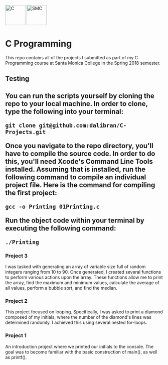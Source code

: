 <img src="https://upload.wikimedia.org/wikipedia/commons/thumb/3/35/The_C_Programming_Language_logo.svg/2000px-The_C_Programming_Language_logo.svg.png" alt="C" width="64px" height="64px"> <img src="https://upload.wikimedia.org/wikipedia/en/thumb/9/97/Santa_Monica_College_seal.svg/1200px-Santa_Monica_College_seal.svg.png" alt="SMC" width="64px" height="64px">

<h1>C Programming</h1>

This repo contains all of the projects I submitted as part of my C Programming
course at Santa Monica College in the Spring 2018 semester.

<h2>Testing<h2>

You can run the scripts yourself by cloning the repo to your local machine. In order to clone, type the following into your terminal:

```
git clone git@github.com:dalibran/C-Projects.git
```

Once you navigate to the repo directory, you'll have to compile the source code. In order to do this, you'll need Xcode's Command Line Tools installed. Assuming that is installed, run the following command to compile an individual project file. Here is the command for compiling the first project:

```
gcc -o Printing 01Printing.c
```

Run the object code within your terminal by executing the following command:

```
./Printing
```

<h3>Project 3</h3>

I was tasked with generating an array of variable size full of random integers
ranging from 10 to 90. Once generated, I created several functions to perform
various actions upon the array. These functions allow me to print the array,
find the maximum and minimum values, calculate the average of all values,
perform a bubble sort, and find the median.

<h3>Project 2</h3>

This project focused on looping. Specifically, I was asked to print a diamond
composed of my initials, where the number of the diamond's lines was determined randomly. I achieved this using several nested for-loops.

<h3>Project 1</h3>

An introduction project where we printed our initials to the console. The goal
was to become familiar with the basic construction of main(), as well as printf().
